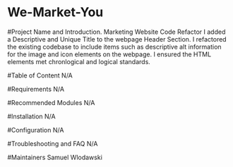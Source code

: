 # We-Market-You
#Project Name and Introduction.
Marketing Website Code Refactor
I added a Descriptive and Unique Title to the webpage Header Section.
I refactored the existing codebase to include items such as descriptive alt information for the image and icon elements on the webpage.
I ensured the HTML elements met chronlogical and logical standards.

#Table of Content
N/A 

#Requirements
N/A

#Recommended Modules
N/A

#Installation
N/A

#Configuration
N/A

#Troubleshooting and FAQ
N/A

#Maintainers
Samuel Wlodawski

